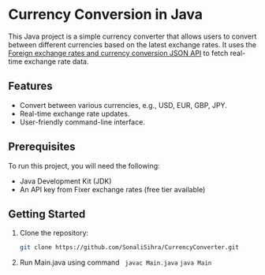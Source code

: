 # Currency Conversion in Java

This Java project is a simple currency converter that allows users to convert between different currencies based on the
latest exchange rates. It uses the [Foreign exchange
rates and currency
conversion JSON API](https://fixer.io/) to fetch real-time exchange rate data.

## Features

- Convert between various currencies, e.g., USD, EUR, GBP, JPY.
- Real-time exchange rate updates.
- User-friendly command-line interface.

## Prerequisites

To run this project, you will need the following:

- Java Development Kit (JDK)
- An API key from Fixer exchange rates (free tier available)

## Getting Started

1. Clone the repository:

   ```bash
   git clone https://github.com/SonaliSihra/CurrencyConverter.git

2. Run Main.java using command
   ``` javac Main.java```
   ```java Main```